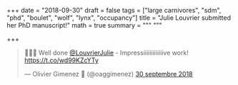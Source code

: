 +++
date = "2018-09-30"
draft = false
tags = ["large carnivores", "sdm", "phd", "boulet", "wolf", "lynx", "occupancy"]
title = "Julie Louvrier submitted her PhD manuscript!"
math = true
summary = """
"""

+++
 

<blockquote class="twitter-tweet" data-lang="fr"><p lang="en" dir="ltr">🤩🍾🥳 Well done <a href="https://twitter.com/LouvrierJulie?ref_src=twsrc%5Etfw">@LouvrierJulie</a> - Impressiiiiiiiiiiiiive work! <a href="https://t.co/wd99KZcYTy">https://t.co/wd99KZcYTy</a></p>&mdash; Olivier Gimenez 🚸 (@oaggimenez) <a href="https://twitter.com/oaggimenez/status/1046509884831924225?ref_src=twsrc%5Etfw">30 septembre 2018</a></blockquote>
<script async src="https://platform.twitter.com/widgets.js" charset="utf-8"></script>

